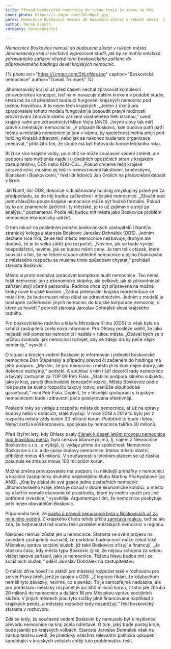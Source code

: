 ```yaml
---
title: Převod boskovické nemocnice do rukou kraje je znovu ve hře
cover-photo: https://i.imgur.com/2hLnNqsl.jpg
perex: Nemocnice Boskovice nemusí do budoucna zůstat v rukách města. Jihomoravský kraj si nechává vypracovat studii, jak městská zdravotnická zařízení včetně boskovického začlenit do připravovaného holdingu.
author: Marek Osouch
category: zpravodajství

---
```


*Nemocnice Boskovice nemusí do budoucna zůstat v rukách města. Jihomoravský kraj si nechává vypracovat studii, jak by se mohla městská zdravotnická zařízení včetně toho boskovického začlenit do připravovaného holdingu devíti krajských nemocnic.*

{% photo src="https://i.imgur.com/2hLnNqs.jpg" caption="Boskovická nemocnice" author="Tomáš Trumpeš" %}

Jihomoravský kraj si už před časem nechal zpracovat komplexní zdravotnickou koncepci, teď na ni navazuje dalším krokem v podobě studie, která má za cíl představit budoucí fungování krajských nemocnic pod jednou hlavičkou. A to nejen těch krajských. „Jeden z úkolů pro zpracovatele tohoto modelu fungování je posoudit právní možnosti provozování zdravotnického zařízení vlastněného třetí stranou,” uvedl krajský radní pro zdravotnictví Milan Vojta (ANO). Jinými slovy tak míří právě k městským nemocnicím. „V případě Boskovic, kde budova patří patří městu a městská nemocnice je tam v nájmu, by společnost mohla přejít pod holding Krajská zdravotní, nebo jak se nakonec bude tato organizace jmenovat,“ přiblížil s tím, že studie má být hotová do konce letošního roku.

Blíží se sice krajské volby, po nichž se může současné vedení změnit, ale podporu tato myšlenka najde i u dnešních opozičních stran v krajském zastupitelstvu, ODS nebo KDU-ČSL. „Pokud chceme řešit krajské zdravotnictví, musíme jej řešit s nemocnicemi fakultními, brněnskými, Blanskem i Boskovicemi,“ řekl lídr lidovců Jan Grolich na předvolební debatě v Brně.

Jiří Nantl, lídr ODS, dokonce vidí plánovaný holding smysluplný právě jen za předpokladu, že do něj budou začleněné i městské nemocnice. „Sloučit pod jednu hlavičku pouze krajské nemocnice může být hodně formální. Pokud by to ale znamenalo začlenit i ty městské, je to už zajímavé a stojí za analýzu,“ poznamenal. Podle něj budou mít města jako Boskovice problém nemocnice ekonomicky udržet.

O tom mluvil na posledním jednání boskovických zastupitelů i Nantlův stranický kolega a starosta Boskovic Jaroslav Dohnálek (ODS). Jedním dechem sice říká, že se teď město nemocnice nezbavuje, druhým ale dodává, že je to velká zátěž pro rozpočet. „Nevíme, jak se bude vyvíjet hospodářství, nevíme, jak se budou měnit ceny. Je tam tolik otázek, které souvisí i s tím, že na řešení situace ohledně nemocnice a jejího financování z městského rozpočtu se musíme tímto způsobem chystat,“ prohlásil starosta Boskovic.

Město si proto nechává zpracovat komplexní audit nemocnice. Ten nemá řešit nemocnici jen z ekonomické stránky, ale celkově, jak si zdravotnické zařízení stojí včetně personálu. Radnice chce být připravena na možné kroky nové krajské koalice. „Žádná potenciální krajská reprezentace se netají tím, že bude muset něco dělat se zdravotnictvím. Jedním z modelů je postupné začleňování jiných nemocnic do krajské korporace nemocnic, o které se hovoří,“ potvrdil starosta Jaroslav Dohnálek slova krajského radního.

Pro boskovického radního a lékaře Miroslava Klímu (ODS) to však byla na schůzi zastupitelů zcela nová informace. Pro Ohlasy posléze sdělil, že jako nejlepší vidí ponechat nemocnici i nadále v rukou města. „Obával bych se o určitou svobodu, jak nemocnici rozvíjet, aby se zdejší druhy péče nějak neměnily,“ vysvětlil.

O situaci a krocích vedení Boskovic je informován i jednatel boskovické nemocnice Dan Štěpánský a případný převod či začlenění do holdingu má jeho podporu. „Myslím, že pro nemocnici i město je to krok nejen dobrý, ale dokonce nezbytný,“ podotkl. A souhlasí s ním i šéf dozorčí rady nemocnice a bývalý zastupitel za TOP 09 Petr Fiala. „Stabilní podpora silného subjektu, jako je kraj, zaručí dlouhodobý koncepční rozvoj. Město Boskovice podle mě pouze ze svého rozpočtu takový rozvoj nemůže dlouhodobě garantovat,“ míní Petr Fiala. Doplnil, že v těsnější spolupráci s krajskými nemocnicemi bude i zdravotní péče poskytována efektivněji.

Poslední roky se výdaje z rozpočtu města do nemocnice, ať už na opravy budovy nebo v dotacích, stále zvyšují. V roce 2018 a 2019 to bylo jen z rozpočtu města vždy kolem 20 milionů korun. Podobně to bude i letos. Nebýt škrtů kvůli koronaviru, spolykala by nemocnice takřka 30 milionů.

Před čtyřmi lety, kdy Ohlasy psaly [článek k deseti letům provozu nemocnice pod hlavičkou města](https://ohlasy.info/clanky/2016/03/hospodareni-nemocnice.html), byla celková bilance příjmů, tj. nájem z Nemocnice Boskovice s.r.o., a výdajů, tj. výdaje přímo do společnosti Nemocnice Boskovice s.r.o. a do oprav budovy nemocnice, kterou město vlastní, přibližně minus 45 milionů. V současnosti s letošním plánem se už částka posunula ke zhruba minus 100 milionům korun.

Možná změna provozovatele má podporu i u někdejší primářky v nemocnici a koaliční zastupitelky druhého nejsilnějšího klubu Martiny Přichystalové (za ANO). „Kraj by získal do své gesce jednu z páteřních nemocnic Jihomoravského kraje, která je dosud v dobré ekonomické kondici, a město by ušetřilo nemalé ekonomické prostředky, které by mohlo využít pro jiné potřebné investice,“ vysvětlila. Argumentuje i tím, že nemocnice poskytuje péči nejen obyvatelům Boskovic.

Připomněla také, že [snaha o převod nemocnice byla v Boskovicích už za minulého vedení](https://ohlasy.info/clanky/2017/10/prevod-nemocnice.html). Z krajského úřadu tehdy přišla [zamítavá reakce](https://ohlasy.info/clanky/2017/10/nemocnice-zustane.html), teď se ale zdá, že hejtmanství má snahu řešit problém městských nemocnic v regionu.

Nakonec nemusí zůstat jen u nemocnice. Starosta ve svém projevu na zasedání zastupitelů naznačil, že podobná budoucnost může čekat také Městskou správu sociální služeb, již také Boskovice zřizují a financují. „Je otázkou času, kdy města typu Boskovic zjistí, že nejsou schopna za sebou vláčet takové zařízení, jako je nemocnice. Těžkou hlavu budou mít i ze sociálních služeb,“ sdělil Jaroslav Dohnálek na zastupitelstvu.

O měsíc dříve hovořil o zátěži pro městský rozpočet také v rozhovoru pro server Pravý břeh, jenž je spojen s ODS. „Z legrace říkám, že kdybychom neměli tyto závazky, nevíme, co s penězi. To je samozřejmě nadsázka, ale pro představu: městský rozpočet je asi 300 milionů korun, z toho jde zhruba 20 milionů do nemocnice a dalších 16 pro Městskou správu sociálních služeb. V jiných městech jsou tyto služby plně financované například z krajských peněz, a městský rozpočet tedy nezatěžují,“ řekl boskovický starosta v rozhovoru.

Zdá se tedy, že současné vedení Boskovic by nemuselo být k myšlence převodu nemocnice na kraj zcela odmítavé. O tom, jaký bude postoj kraje, bude jasněji po krajských volbách. Starosta Jaroslav Dohnálek však na zastupitelstvu uvedl, že prakticky všechna relevantní politická uskupení kandidující v krajských volbách chtějí tuto problematiku řešit.
